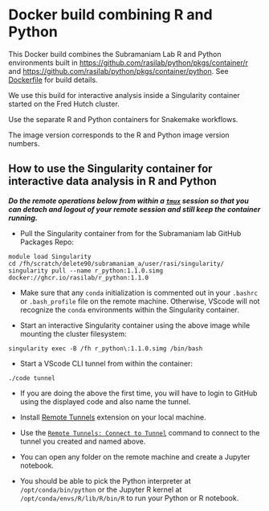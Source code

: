 # Docker build combining R and Python

This Docker build combines the Subramaniam Lab R and Python environments built in https://github.com/rasilab/python/pkgs/container/r and https://github.com/rasilab/python/pkgs/container/python.
See [Dockerfile](./Dockerfile) for build details.

We use this build for interactive analysis inside a Singularity container started on the Fred Hutch cluster.

Use the separate R and Python containers for Snakemake workflows.

The image version corresponds to the R and Python image version numbers.

## How to use the Singularity container for interactive data analysis in R and Python

***Do the remote operations below from within a [`tmux`](https://www.redhat.com/sysadmin/introduction-tmux-linux) session so that you can detach and logout of your remote session and still keep the container running.***

- Pull the Singularity container from for the Subramaniam lab GitHub Packages Repo:

```
module load Singularity
cd /fh/scratch/delete90/subramaniam_a/user/rasi/singularity/
singularity pull --name r_python:1.1.0.simg docker://ghcr.io/rasilab/r_python:1.1.0
```

- Make sure that any `conda` initialization is commented out in your `.bashrc` or `.bash_profile` file on the remote machine. Otherwise, VScode will not recognize the `conda` environments within the Singularity container.

- Start an interactive Singularity container using the above image while mounting the cluster filesystem:

```
singularity exec -B /fh r_python\:1.1.0.simg /bin/bash
```

- Start a VScode CLI tunnel from within the container:

```
./code tunnel
```

- If you are doing the above the first time, you will have to login to GitHub using the displayed code and also name the tunnel.

- Install [Remote Tunnels](https://code.visualstudio.com/docs/remote/tunnels) extension on your local machine.

- Use the [`Remote Tunnels: Connect to Tunnel`](https://code.visualstudio.com/docs/remote/tunnels#_remote-tunnels-extension) command to connect to the tunnel you created and named above.

- You can open any folder on the remote machine and create a Jupyter notebook.

- You should be able to pick the Python interpreter at `/opt/conda/bin/python` or the Jupyter R kernel at `/opt/conda/envs/R/lib/R/bin/R` to run your Python or R notebook.
